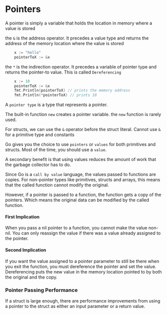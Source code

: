 # Pointers

A pointer is simply a variable that holds the location in memory where a value is stored

the `&` is the address operator. 
It precedes a value type and returns the address of the 
memory location where the value is stored

```go
    x := "hello"
    pointerToX := &x
```

the `*` is the indirection operator. 
It precedes a variable of pointer type and returns the pointer-to value.
This is called `Dereferencing`

```go
    x := 10
    pointerToX := &x
    fmt.Println(pointerToX) // prints the memory address
    fmt.Println(*pointerToX) // prints 10
```

A `pointer type` is a type that represents a pointer.

The built-in function `new` creates a pointer variable.
the `new` function is rarely used.

For structs, we can use the `&` operator before the struct literal.
Cannot use `&` for a primitive type and constants

Go gives you the choice to use `pointers` or `values` for both primitives and structs.
Most of the time, you should use a `value`.

A secondary benefit is that using values reduces the amount of work that the garbage
collector has to do.

Since Go is a `call by value` language, the values passed to functions are copies. For non-pointer types
like primitives, structs and arrays, this means that the called function cannot modify the original.

However, if a pointer is passed to a function, the function gets a copy of the pointers.
Which means the original data can be modified by the called function.

#### First Implication

When you pass a nil pointer to a function, you cannot make the value non-nil.
You can only reassign the value if there was a value already assigned to the pointer.

#### Second Implication

If you want the value assigned to a pointer parameter to still be there when you exit the function,
you must dereference the pointer and set the value.
Dereferencing puts the new value in the memory location pointed to by both the original and the copy.

### Pointer Passing Performance

If a struct is large enough, there are performance improvements from using a pointer to the struct
as either an input parameter or a return value.





